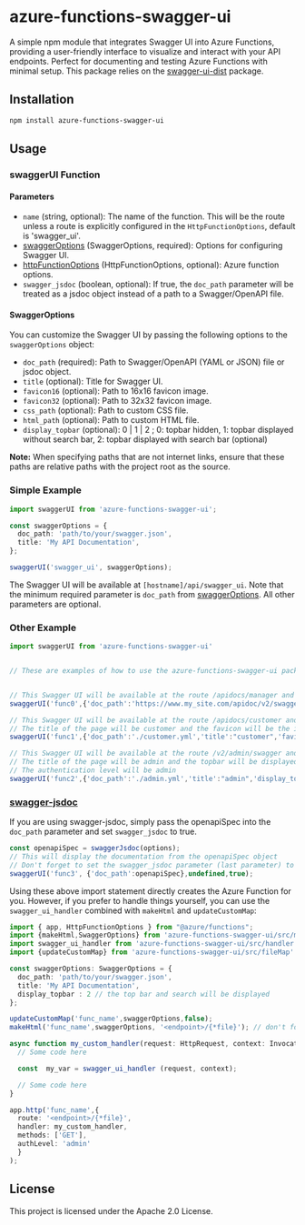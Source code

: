 # azure-functions-swagger-ui
A simple npm module that integrates Swagger UI into Azure Functions, providing a user-friendly interface to visualize and interact with your API endpoints. Perfect for documenting and testing Azure Functions with minimal setup. This package relies on the [swagger-ui-dist](https://github.com/riyadhalnur/mongoose-softdelete) package.

## Installation

```sh
npm install azure-functions-swagger-ui
```

## Usage

### swaggerUI Function

#### Parameters

- `name` (string, optional): The name of the function. This will be the route unless a route is explicitly configured in the `HttpFunctionOptions`, default is 'swagger_ui'.
- [swaggerOptions](#swaggeroptions) (SwaggerOptions, required): Options for configuring Swagger UI.
- [httpFunctionOptions](https://github.com/Azure/azure-functions-nodejs-library/blob/v4.x/types/http.d.ts#L16) (HttpFunctionOptions, optional): Azure function options.
- `swagger_jsdoc` (boolean, optional): If true, the `doc_path` parameter will be treated as a jsdoc object instead of a path to a Swagger/OpenAPI file.

#### SwaggerOptions

You can customize the Swagger UI by passing the following options to the `swaggerOptions` object:

- `doc_path` (required): Path to Swagger/OpenAPI (YAML or JSON) file  or jsdoc object.
- `title` (optional): Title for Swagger UI.
- `favicon16` (optional): Path to 16x16 favicon image.
- `favicon32` (optional): Path to 32x32 favicon image.
- `css_path` (optional): Path to custom CSS file.
- `html_path` (optional): Path to custom HTML file.
- `display_topbar` (optional): 0 | 1 | 2 ;  0: topbar hidden, 1: topbar displayed without search bar, 2: topbar displayed with search bar (optional)

**Note:** When specifying paths that are not internet links, ensure that these paths are relative paths with the project root as the source.
### Simple Example

```typescript
import swaggerUI from 'azure-functions-swagger-ui';

const swaggerOptions = {
  doc_path: 'path/to/your/swagger.json',
  title: 'My API Documentation',
};

swaggerUI('swagger_ui', swaggerOptions);

```
The Swagger UI will be available at `[hostname]/api/swagger_ui`.
Note that the minimum required parameter is `doc_path` from [swaggerOptions](#swaggeroptions). All other parameters are optional.

### Other Example

```typescript
import swaggerUI from 'azure-functions-swagger-ui'


// These are examples of how to use the azure-functions-swagger-ui package


// This Swagger UI will be available at the route /apidocs/manager and will display the documentation from the swagger.json file located at https://www.my_site.com/apidoc/v2/swagger.json
swaggerUI('func0',{'doc_path':'https://www.my_site.com/apidoc/v2/swagger.json','title':"manager"},{route:'apidocs/manager'});

// This Swagger UI will be available at the route /apidocs/customer and will display the documentation from the customer.yml file located at the root of the function
// The title of the page will be customer and the favicon will be the images/customer16.png and images/customer32.png, the topbar will be displayed but not the search bar
swaggerUI('func1',{'doc_path':'./customer.yml','title':"customer",'favicon16':'images\\customer16.png','favicon32':'images\\customer32.png','display_topbar':1},{route:'apidocs/customer'});

// This Swagger UI will be available at the route /v2/admin/swagger and will display the documentation from the admin.yml file located at the root of the function
// The title of the page will be admin and the topbar will be displayed and the search bar too
// The authentication level will be admin
swaggerUI('func2',{'doc_path':'./admin.yml','title':"admin",'display_topbar':2},{route:'v2/admin/swagger',authLevel:'admin'});


```

### [swagger-jsdoc](https://www.npmjs.com/package/swagger-jsdoc)
If you are using swagger-jsdoc, simply pass the openapiSpec into the `doc_path` parameter and set `swagger_jsdoc` to true.

```typescript
const openapiSpec = swaggerJsdoc(options);
// This will display the documentation from the openapiSpec object
// Don't forget to set the swagger_jsdoc parameter (last parameter) to true
swaggerUI('func3', {'doc_path':openapiSpec},undefined,true);
```




Using these above import statement directly creates the Azure Function for you. However, if you prefer to handle things yourself, you can use the `swagger_ui_handler` combined with `makeHtml` and `updateCustomMap`:

```typescript
import { app, HttpFunctionOptions } from "@azure/functions";
import {makeHtml,SwaggerOptions} from 'azure-functions-swagger-ui/src/makeHtml'
import swagger_ui_handler from 'azure-functions-swagger-ui/src/handler'
import {updateCustomMap} from 'azure-functions-swagger-ui/src/fileMap'

const swaggerOptions: SwaggerOptions = {
  doc_path: 'path/to/your/swagger.json',
  title: 'My API Documentation',
  display_topbar : 2 // the top bar and search will be displayed
};

updateCustomMap('func_name',swaggerOptions,false);
makeHtml('func_name',swaggerOptions, '<endpoint>/{*file}'); // don't forget to put /{*file} at the end of the route

async function my_custom_handler(request: HttpRequest, context: InvocationContext): Promise<HttpResponseInit> {
  // Some code here

  const  my_var = swagger_ui_handler (request, context);

  // Some code here
}

app.http('func_name',{ 
  route: '<endpoint>/{*file}',
  handler: my_custom_handler,
  methods: ['GET'],
  authLevel: 'admin'
  }
);
```




## License

This project is licensed under the Apache 2.0 License.
